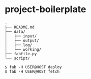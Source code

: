 # project-boilerplate

```
.
├── README.md
├── data/
│   ├── input/
│   ├── output/
│   ├── log/
│   └── working/
├── fabfile.py
└── script/
```

```
$ fab -H USER@HOST deploy
$ fab -H USER@HOST fetch
```
